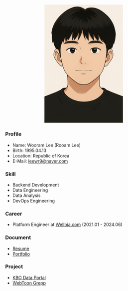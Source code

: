 <div align="center">
  <img style="width: 50%;" src="https://raw.githubusercontent.com/leewr9/leewr9/refs/heads/master/profile.png" />
</div>

### Profile
- Name: Wooram Lee (Rooam Lee)
- Birth: 1995.04.13
- Location: Republic of Korea
- E-Mail: [leewr9@naver.com](mailto:leewr9@naver.com)

### Skill
- Backend Development
- Data Engineering
- Data Analysis
- DevOps Engineering

### Career
- Platform Engineer at [Wellbia.com](https://www.wellbia.com/) (2021.01 - 2024.06)

### Document
- [Resume](https://leewr9.github.io/docs/resume)
- [Portfolio](https://leewr9.github.io/docs/portfolio)

### Project
- [KBO Data Portal](https://leewr9.github.io/docs/projects/kbo_data_portal)
- [WebToon Grepp](https://leewr9.github.io/docs/projects/webtoon_grepp)
  
